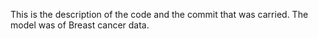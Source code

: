 This is the description of the code and the commit that was carried. The model was of Breast cancer data.
